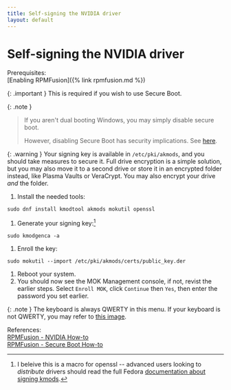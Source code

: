 ```yaml
---
title: Self-signing the NVIDIA driver
layout: default
---
```

# Self-signing the NVIDIA driver

Prerequisites:\
[Enabling RPMFusion]({% link rpmfusion.md %})

{: .important }
This is required if you wish to use Secure Boot.

{: .note }
> If you aren't dual booting Windows, you may simply disable secure boot.
> 
> However, disabling Secure Boot has security implications. See [here](https://en.wikipedia.org/wiki/UEFI#SECURE-BOOT).

{: .warning }
Your signing key is available in `/etc/pki/akmods`, and you should take measures to secure it. Full drive encryption is a simple solution, but you may also move it to a second drive or store it in an encrypted folder instead, like Plasma Vaults or VeraCrypt. You may also encrypt your drive *and* the folder.

1. Install the needed tools:
```
sudo dnf install kmodtool akmods mokutil openssl
```
1. Generate your signing key:[^kmodgenca]
```
sudo kmodgenca -a
```
1. Enroll the key:
```
sudo mokutil --import /etc/pki/akmods/certs/public_key.der
```
1. Reboot your system.
1. You should now see the MOK Management console, if not, revist the earlier steps. Select `Enroll MOK`, click `Continue` then `Yes`, then enter the password you set earlier. 

{: .note }
The keyboard is always QWERTY in this menu. If your keyboard is not QWERTY, you may refer to [this image](https://upload.wikimedia.org/wikipedia/commons/thumb/d/da/KB_United_States.svg/1920px-KB_United_States.svg.png).

[^kmodgenca]: I beleive this is a macro for openssl -- advanced users looking to *distribute* drivers should read the full Fedora [documentation about signing kmods](https://docs.fedoraproject.org/en-US/fedora/latest/system-administrators-guide/kernel-module-driver-configuration/Working_with_Kernel_Modules/#sect-signing-kernel-modules-for-secure-boot).

References:\
[RPMFusion - NVIDIA How-to](https://rpmfusion.org/Howto/NVIDIA)\
[RPMFusion - Secure Boot How-to](https://rpmfusion.org/Howto/Secure%20Boot)
